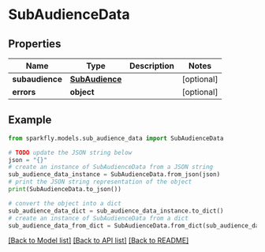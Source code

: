 # SubAudienceData


## Properties

Name | Type | Description | Notes
------------ | ------------- | ------------- | -------------
**subaudience** | [**SubAudience**](SubAudience.md) |  | [optional] 
**errors** | **object** |  | [optional] 

## Example

```python
from sparkfly.models.sub_audience_data import SubAudienceData

# TODO update the JSON string below
json = "{}"
# create an instance of SubAudienceData from a JSON string
sub_audience_data_instance = SubAudienceData.from_json(json)
# print the JSON string representation of the object
print(SubAudienceData.to_json())

# convert the object into a dict
sub_audience_data_dict = sub_audience_data_instance.to_dict()
# create an instance of SubAudienceData from a dict
sub_audience_data_from_dict = SubAudienceData.from_dict(sub_audience_data_dict)
```
[[Back to Model list]](../README.md#documentation-for-models) [[Back to API list]](../README.md#documentation-for-api-endpoints) [[Back to README]](../README.md)


